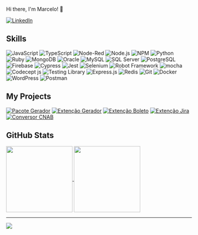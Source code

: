 Hi there, I'm Marcelo! 👋

[![LinkedIn](https://img.shields.io/badge/LinkedIn-0077B5?style=flat&logo=linkedin&logoColor=white)](https://www.linkedin.com/in/marcelolourencodasilva)

## Skills

<div style="display: inline">
   
![JavaScript](https://img.shields.io/badge/JavaScript-F7DF1E?style=flat&logo=javascript&logoColor=black)
![TypeScript](https://img.shields.io/badge/TypeScript-007ACC?style=flat&logo=typescript&logoColor=white)
![Node-Red](https://img.shields.io/badge/NodeRed-8F0000?style=flat&logo=nodered&logoColor=white)
![Node.js](https://img.shields.io/badge/Node-339933?style=flat&logo=nodedotjs&logoColor=white)
![NPM](https://img.shields.io/badge/NPM-c12127?style=flat&logo=npm&logoColor=white)
![Python](https://img.shields.io/badge/Python-3776AB?style=flat&logo=python&logoColor=white)
![Ruby](https://img.shields.io/badge/Ruby-CC342D?style=flat&logo=ruby&logoColor=white)
![MongoDB](https://img.shields.io/badge/MongoDB-47A248?style=flat&logo=mongodb&logoColor=white)
![Oracle](https://img.shields.io/badge/Oracle-F80000?style=flat&logo=Oracle&logoColor=white)
![MySQL](https://img.shields.io/badge/MySQL-4479A1?style=flat&logo=mysql&logoColor=white)
![SQL Server](https://img.shields.io/badge/SQLServer-CC2927?style=flat&logo=sqlserver&logoColor=white)
![PostgreSQL](https://img.shields.io/badge/PostgreSQL-4169E1?style=flat&logo=postgresql&logoColor=white)
![Firebase](https://img.shields.io/badge/Firebase-FFCA28?style=flat&logo=firebase&logoColor=black)
![Cypress](https://img.shields.io/badge/Cypress-17202C?style=flat&logo=cypress&logoColor=white)
![Jest](https://img.shields.io/badge/Jest-C21325?style=flat&logo=jest&logoColor=white)
![Selenium](https://img.shields.io/badge/Selenium-43B02A?style=flat&logo=selenium&logoColor=white)
![Robot Framework](https://img.shields.io/badge/robot-000000?style=flat&logo=robotframework&logoColor=white)
![mocha](https://img.shields.io/badge/mocha-8D6748?style=flat&logo=mocha&logoColor=00FF88)
![Codecept js](https://img.shields.io/badge/Codeceptjs-F6E05E?style=flat&logo=codeceptjs&logoColor=black)
![Testing Library](https://img.shields.io/badge/TestingLibrary-E33332?style=flat&logo=testinglibrary&logoColor=00FF88)
![Express.js](https://img.shields.io/badge/Express-000000?style=flat&logo=express&logoColor=white)
![Redis](https://img.shields.io/badge/Redis-DC382D?style=flat&logo=redis&logoColor=white)
![Git](https://img.shields.io/badge/Git-F05032?style=flat&logo=git&logoColor=white)
![Docker](https://img.shields.io/badge/Docker-2496ED?style=flat&logo=docker&logoColor=white)
![WordPress](https://img.shields.io/badge/WordPress-21759B?style=flat&logo=wordpress&logoColor=white)
![Postman](https://img.shields.io/badge/postman-ff6c37?style=flat&logo=postman&logoColor=white)
</div>

## My Projects

[![Pacote Gerador](https://img.shields.io/badge/GeradorBR-c12127?style=flat&logo=npm&logoColor=white)](https://www.npmjs.com/package/gerador-br)
[![Extenção Gerador](https://img.shields.io/badge/GeradorDeDadosFiftícios-0d6efd?style=flat&logo=chromewebstore&logoColor=white)](https://chromewebstore.google.com/detail/ipfihnddjaepajgdamecijfdefikdgam)
[![Extenção Boleto](https://img.shields.io/badge/ValidadorBoleto-0d6efd?style=flat&logo=chromewebstore&logoColor=white)](https://chromewebstore.google.com/detail/occanfpdiglllenbekgbnhijeoincilf)
[![Extenção Jira](https://img.shields.io/badge/JiraExpand-0c66e4?style=flat&logo=chromewebstore&logoColor=white)](https://chromewebstore.google.com/detail/dlfdmghbdpojkioblkohjafoccdnponn)
[![Conversor CNAB](https://img.shields.io/badge/CNABConverte-0c66e4?style=flat&logo=chromewebstore&logoColor=white)](https://chromewebstore.google.com/detail/kfinkhckgepbndjcolgehfgomeiklffi)

## GitHub Stats
<div>
  <a href="https://github.com/marcelo-lourenco/">
    <img height=180 align="center" src="https://github-readme-stats.vercel.app/api?username=marcelo-lourenco&show_icons=true&theme=github_dark&include_all_commits=true&count_private=true" />
  </a>
  <a href="https://github.com/marcelo-lourenco/">
    <img height=180 align="center" src="https://github-readme-stats.vercel.app/api/top-langs?username=marcelo-lourenco&theme=github_dark&layout=compact&langs_count=10&card_width=320" />
  </a>
</div>

---

![](https://komarev.com/ghpvc/?username=marcelo-lourenco)
